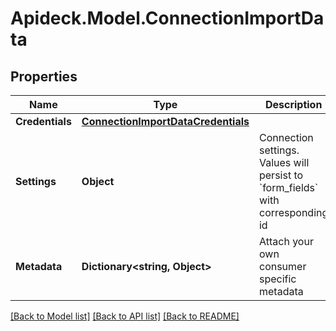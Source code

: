 # Apideck.Model.ConnectionImportData

## Properties

Name | Type | Description | Notes
------------ | ------------- | ------------- | -------------
**Credentials** | [**ConnectionImportDataCredentials**](ConnectionImportDataCredentials.md) |  | [optional] 
**Settings** | **Object** | Connection settings. Values will persist to &#x60;form_fields&#x60; with corresponding id | [optional] 
**Metadata** | **Dictionary&lt;string, Object&gt;** | Attach your own consumer specific metadata | [optional] 

[[Back to Model list]](../README.md#documentation-for-models) [[Back to API list]](../README.md#documentation-for-api-endpoints) [[Back to README]](../README.md)


